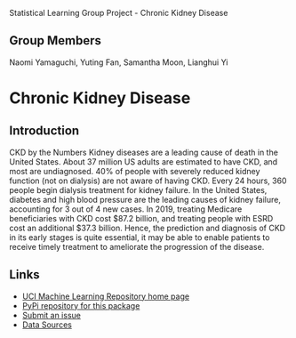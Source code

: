 Statistical Learning Group Project - Chronic Kidney Disease

## Group Members
Naomi Yamaguchi, Yuting Fan, Samantha Moon, Lianghui Yi

# Chronic Kidney Disease

## Introduction

CKD by the Numbers
Kidney diseases are a leading cause of death in the United States.
About 37 million US adults are estimated to have CKD, and most are undiagnosed.
40% of people with severely reduced kidney function (not on dialysis) are not aware of having CKD.
Every 24 hours, 360 people begin dialysis treatment for kidney failure.
In the United States, diabetes and high blood pressure are the leading causes of kidney failure, accounting for 3 out of 4 new cases.
In 2019, treating Medicare beneficiaries with CKD cost $87.2 billion, and treating people with ESRD cost an additional $37.3 billion.
Hence, the prediction and diagnosis of CKD in its early stages is quite essential, it may be able to enable patients to receive timely treatment to ameliorate the progression of the disease.


## Links
- [UCI Machine Learning Repository home page](https://archive.ics.uci.edu/)
- [PyPi repository for this package](https://pypi.org/project/ucimlrepo)
- [Submit an issue](https://github.com/uci-ml-repo/ucimlrepo-feedback/issues)
- [Data Sources](https://archive.ics.uci.edu/dataset/336/chronic+kidney+disease)
